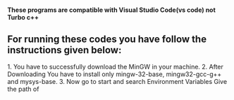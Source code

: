<h4>These programs are compatible with Visual Studio Code(vs code) not Turbo c++</h4>


<h2>For running these codes you have follow the instructions given below:</h2>
1. You have to successfully download the MinGW in your machine.
2. After Downloading You have to install only mingw-32-base, mingw32-gcc-g++ and mysys-base.
3. Now go to start and search Environment Variables Give the path of 
